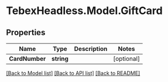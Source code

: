 # TebexHeadless.Model.GiftCard

## Properties

Name | Type | Description | Notes
------------ | ------------- | ------------- | -------------
**CardNumber** | **string** |  | [optional] 

[[Back to Model list]](../README.md#documentation-for-models) [[Back to API list]](../README.md#documentation-for-api-endpoints) [[Back to README]](../README.md)

